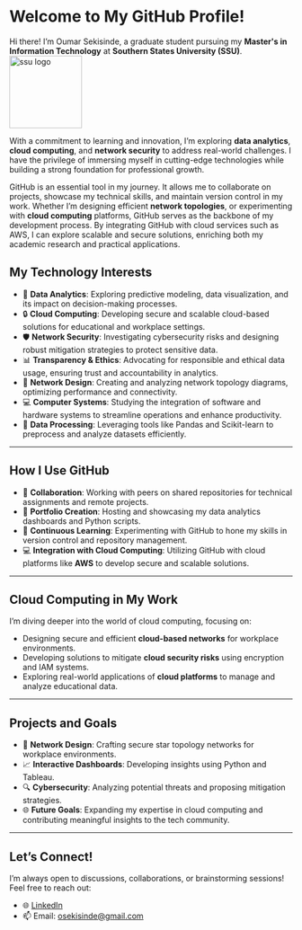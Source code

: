 # Welcome to My GitHub Profile!

Hi there! I’m Oumar Sekisinde, a graduate student pursuing my **Master's in Information Technology** at **Southern States University (SSU)**.<img width="129" alt="ssu logo" src="https://github.com/user-attachments/assets/ab48f99d-6c06-41db-a838-3f850337530e" />


With a commitment to learning and innovation, I’m exploring **data analytics**, **cloud computing**, and **network security** to address real-world challenges. 
I have the privilege of immersing myself in cutting-edge technologies while building a strong foundation for professional growth.

GitHub is an essential tool in my journey. It allows me to collaborate on projects, showcase my technical skills, and maintain version control in my work. Whether I’m  designing efficient **network topologies**, or experimenting with **cloud computing** platforms, GitHub serves as the backbone of my development process. By integrating GitHub with cloud services such as AWS, I can explore scalable and secure solutions, enriching both my academic research and practical applications.

## My Technology Interests
- 🌟 **Data Analytics**: Exploring predictive modeling, data visualization, and its impact on decision-making processes.
- 🔒 **Cloud Computing**: Developing secure and scalable cloud-based solutions for educational and workplace settings.
- 🛡️ **Network Security**: Investigating cybersecurity risks and designing robust mitigation strategies to protect sensitive data.
- 📊 **Transparency & Ethics**: Advocating for responsible and ethical data usage, ensuring trust and accountability in analytics.
- 📡 **Network Design**: Creating and analyzing network topology diagrams, optimizing performance and connectivity.
- 💻 **Computer Systems**: Studying the integration of software and hardware systems to streamline operations and enhance productivity.
- 🔎 **Data Processing**: Leveraging tools like Pandas and Scikit-learn to preprocess and analyze datasets efficiently.


---

## How I Use GitHub
- 🤝 **Collaboration**: Working with peers on shared repositories for technical assignments and remote projects.
- 📂 **Portfolio Creation**: Hosting and showcasing my data analytics dashboards and Python scripts.
- 📘 **Continuous Learning**: Experimenting with GitHub to hone my skills in version control and repository management.
- 💻 **Integration with Cloud Computing**: Utilizing GitHub with cloud platforms like **AWS** to develop secure and scalable solutions.

---

## Cloud Computing in My Work
I’m diving deeper into the world of cloud computing, focusing on:
- Designing secure and efficient **cloud-based networks** for workplace environments.
- Developing solutions to mitigate **cloud security risks** using encryption and IAM systems.
- Exploring real-world applications of **cloud platforms** to manage and analyze educational data.

---

## Projects and Goals
- 🚀 **Network Design**: Crafting secure star topology networks for workplace environments.
- 📈 **Interactive Dashboards**: Developing insights using Python and Tableau.
- 🔍 **Cybersecurity**: Analyzing potential threats and proposing mitigation strategies.
- 🌐 **Future Goals**: Expanding my expertise in cloud computing and contributing meaningful insights to the tech community.

---

## Let’s Connect!
I’m always open to discussions, collaborations, or brainstorming sessions! Feel free to reach out:
- 🌐 [LinkedIn](https://www.linkedin.com/in/oumar-sekisinde-27258b12b/)
- 📫 Email: osekisinde@gmail.com
